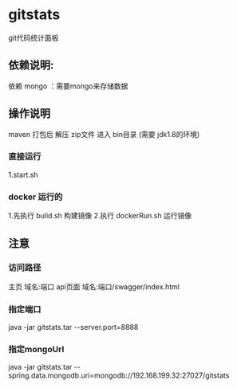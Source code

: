 # gitstats
git代码统计面板

## 依赖说明:
依赖 mongo ：需要mongo来存储数据

## 操作说明
  maven 打包后
  解压 zip文件 进入 bin目录 (需要 jdk1.8的环境)

### 直接运行
  1.start.sh

### docker 运行的
  1.先执行 bulid.sh 构建镜像
  2.执行 dockerRun.sh 运行镜像

## 注意

### 访问路径 
  主页  域名:端口
  api页面 域名:端口/swagger/index.html

### 指定端口 
java -jar gitstats.tar --server.port=8888

### 指定mongoUrl
java -jar gitstats.tar --spring.data.mongodb.uri=mongodb://192.168.199.32:27027/gitstats
